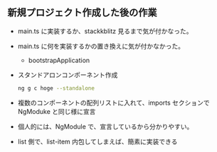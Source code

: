## 新規プロジェクト作成した後の作業

- main.ts に実装するか、stackkblitz 見るまで気が付かなった。
- main.ts に何を実装するかの置き換えに気が付かなかった。

  - bootstrapApplication

- スタンドアロンコンポーネント作成

  ```sh
  ng g c hoge --standalone
  ```

- 複数のコンポーネントの配列リストに入れて、imports セクションで NgModuke と同じ様に宣言

- 個人的には、NgModule で、宣言しているから分かりやすい。
- list 側で、list-item 内包してしまえば、簡素に実装できる
